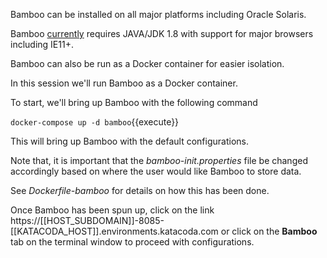 Bamboo can be installed on all major platforms including Oracle Solaris.

Bamboo [currently](https://confluence.atlassian.com/bamboo/supported-platforms-289276764.html) requires JAVA/JDK 1.8 with support for major browsers including IE11+.

Bamboo can also be run as a Docker container for easier isolation.

In this session we'll run Bamboo as a Docker container.

To start, we'll bring up Bamboo with the following command

`docker-compose up -d bamboo`{{execute}}

This will bring up Bamboo with the default configurations.

Note that, it is important that the _bamboo-init.properties_ file be changed accordingly based on where the user would like Bamboo to store data.

See _Dockerfile-bamboo_ for details on how this has been done.

Once Bamboo has been spun up, click on the link  https://[[HOST_SUBDOMAIN]]-8085-[[KATACODA_HOST]].environments.katacoda.com or click on the **Bamboo** tab on the terminal window to proceed with configurations.